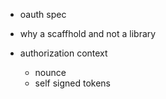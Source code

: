 

- oauth spec

- why a scaffhold and not a library

- authorization context
    - nounce
    - self signed tokens





